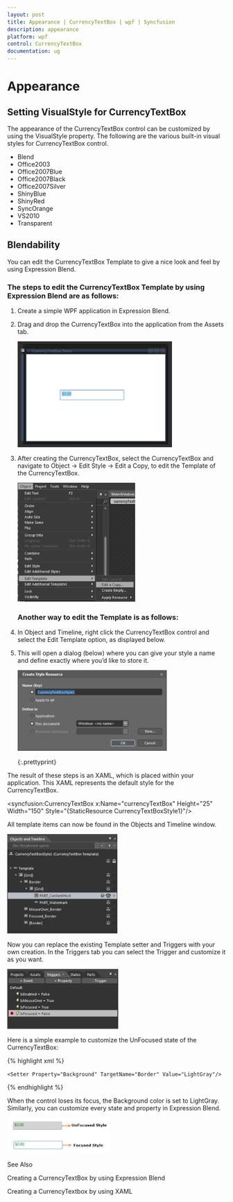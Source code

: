 ```yaml
---
layout: post
title: Appearance | CurrencyTextBox | wpf | Syncfusion
description: appearance  
platform: wpf
control: CurrencyTextBox 
documentation: ug
---
```


# Appearance  

## Setting VisualStyle for CurrencyTextBox

The appearance of the CurrencyTextBox control can be customized by using the VisualStyle property. The following are the various built-in visual styles for CurrencyTextBox control.

* Blend
* Office2003
* Office2007Blue
* Office2007Black
* Office2007Silver
* ShinyBlue
* ShinyRed
* SyncOrange
* VS2010
* Transparent

## Blendability


You can edit the CurrencyTextBox Template to give a nice look and feel by using Expression Blend.

### The steps to edit the CurrencyTextBox Template by using Expression Blend are as follows:

1. Create a simple WPF application in Expression Blend.
2. Drag and drop the CurrencyTextBox into the application from the Assets tab.



   ![](Appearance_images/Appearance_img1.png)





3. After creating the CurrencyTextBox, select the CurrencyTextBox and navigate to Object -> Edit Style -> Edit a Copy, to edit the Template of the CurrencyTextBox.



   ![](Appearance_images/Appearance_img2.png)





   ### Another way to edit the Template is as follows:

4. In Object and Timeline, right click the CurrencyTextBox control and select the Edit Template option, as displayed below. 
5. This will open a dialog (below) where you can give your style a name and define exactly where you’d like to store it.



   ![](Appearance_images/Appearance_img3.png)


   {:.prettyprint}


The result of these steps is an XAML, which is placed within your application. This XAML represents the default style for the CurrencyTextBox.



<syncfusion:CurrencyTextBox x:Name="currencyTextBox" Height="25" Width="150" Style="{StaticResource CurrencyTextBoxStyle1}"/>



All template items can now be found in the Objects and Timeline window.



![](Appearance_images/Appearance_img4.png)



Now you can replace the existing Template setter and Triggers with your own creation. In the Triggers tab you can select the Trigger and customize it as you want.



![](Appearance_images/Appearance_img5.png)



Here is a simple example to customize the UnFocused state of the CurrencyTextBox: 


{% highlight xml %}

<Trigger Property="IsFocused" Value="False">

    <Setter Property="Background" TargetName="Border" Value="LightGray"/>

</Trigger>
{% endhighlight %}


When the control loses its focus, the Background color is set to LightGray. Similarly, you can customize every state and property in Expression Blend.



![](Appearance_images/Appearance_img6.png)



See Also

Creating a CurrencyTextBox by using Expression Blend

Creating a CurrencyTextbox by using XAML

